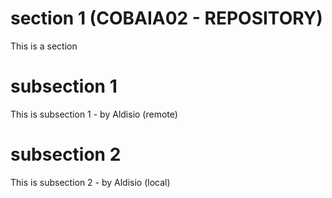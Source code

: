 # section 1 (COBAIA02 - REPOSITORY)
This is a section

# subsection 1
This is subsection 1 - by Aldisio (remote)

# subsection 2
This is subsection 2 - by Aldisio (local)